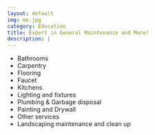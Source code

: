 ```yaml
---
layout: default
img: me.jpg
category: Education
title: Expert in General Maintenance and More!
description: |
---
```


* Bathrooms
* Carpentry
* Flooring
* Faucet
* Kitchens
* Lighting and fixtures
* Plumbing & Garbage disposal
* Painting and Drywall
* Other services
* Landscaping maintenance and clean up

